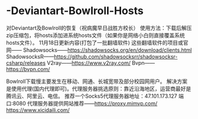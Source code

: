 # -Deviantart-Bowlroll-Hosts
对Deviantart及Bowlroll的恢复（祝病魔早日战胜方校长）
使用方法：下载后解压zip压缩包，将hosts添加进系统hosts文件（如果你是网络小白则直接覆盖系统hosts文件）。
11月18日更新内容(打包了一批翻墙软件)
这些翻墙软件的项目或官网——
Shadowsocks——https://shadowsocks.org/en/download/clients.html
ShadowsocksR——https://github.com/shadowsocksrr/shadowsocksr-csharp/releases
V2ray——https://www.v2ray.com/
Bvpn——https://bvpn.com/

Bowlroll下载慢主要发生在移动、网通、长城宽带及部分校园网用户。
解决方案是使用代理(国内代理即可)。代理服务器挑选原则：靠近沿海地区，运营商最好是腾讯云、阿里云、电信。
推荐一个Socks5代理服务器地址：47.101.173.127 端口:8080
代理服务器提供网站推荐——https://proxy.mimvp.com/
https://www.xicidaili.com/
